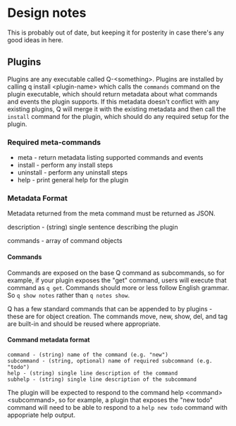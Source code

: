 # Design notes

This is probably out of date, but keeping it for posterity in case there's any
good ideas in here.

## Plugins

Plugins are any executable called Q-&lt;something&gt;. Plugins are installed by
calling q install &lt;plugin-name&gt; which calls the `commands` command on the
plugin executable, which should return metadata about what commands and events
the plugin supports.  If this metadata doesn't conflict with any existing
plugins, Q will merge it with the existing metadata and then call the `install`
command for the plugin, which should do any required setup for the plugin.

### Required meta-commands

* meta - return metadata listing supported commands and events
* install - perform any install steps
* uninstall - perform any uninstall steps
* help - print general help for the plugin

### Metadata Format

Metadata returned from the meta command must be returned as JSON.

description - (string) single sentence describing the plugin

commands - array of command objects

#### Commands

Commands are exposed on the base Q command as subcommands, so for example, if
your plugin exposes the "get" command, users will execute that command as `q
get`.  Commands should more or less follow English grammar.  So `q show notes`
rather than `q notes show`.

Q has a few standard commands that can be appended to by plugins - these are for
object creation.  The commands move, new, show, del, and tag are built-in and
should be reused where appropriate.

#### Command metadata format

```
command - (string) name of the command (e.g. "new")
subcommand - (string, optional) name of required subcommand (e.g. "todo")
help - (string) single line description of the command
subhelp - (string) single line description of the subcommand
```

The plugin will be expected to respond to the command help &lt;command&gt;
&lt;subcommand&gt;, so for example, a plugin that exposes the "new todo" command
will need to be able to respond to a `help new todo` command with appopriate
help output.

